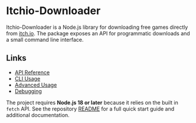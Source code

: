 # Itchio-Downloader

Itchio-Downloader is a Node.js library for downloading free games directly from [itch.io](https://itch.io). The package exposes an API for programmatic downloads and a small command line interface.

## Links

- [API Reference](API-Reference.md)
- [CLI Usage](CLI.md)
- [Advanced Usage](Advanced-Usage.md)
- [Debugging](Debugging.md)

The project requires **Node.js 18 or later** because it relies on the built in `fetch` API. See the repository [README](../README.md) for a full quick start guide and additional documentation.
